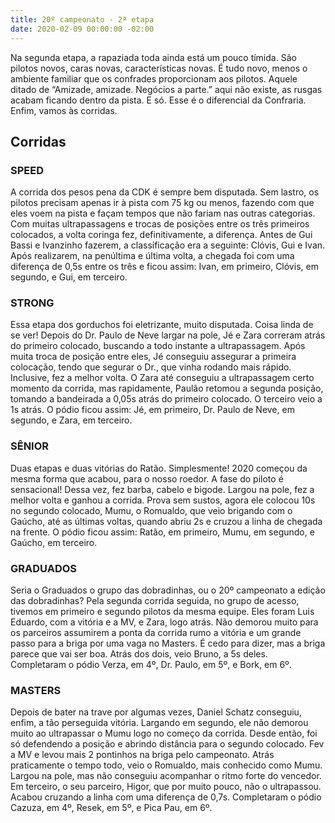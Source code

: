 ```yaml
---
title: 20º campeonato - 2ª etapa
date: 2020-02-09 00:00:00 -02:00
---
```


Na segunda etapa, a rapaziada toda ainda está um pouco tímida. São pilotos novos, caras novas, características novas. É tudo novo, menos o ambiente familiar que os confrades proporcionam aos pilotos. Aquele ditado de “Amizade, amizade. Negócios a parte.” aqui não existe, as rusgas acabam ficando dentro da pista. E só. Esse é o diferencial da Confraria. Enfim, vamos às corridas.

## Corridas

### SPEED

A corrida dos pesos pena da CDK é sempre bem disputada. Sem lastro, os pilotos precisam apenas ir à pista com 75 kg ou menos, fazendo com que eles voem na pista e façam tempos que não fariam nas outras categorias. Com muitas ultrapassagens e trocas de posições entre os três primeiros colocados, a volta coringa fez, definitivamente, a diferença. Antes de Gui Bassi e Ivanzinho fazerem, a classificação era a seguinte: Clóvis, Gui e Ivan. Após realizarem, na penúltima e última volta, a chegada foi com uma diferença de 0,5s entre os três e ficou assim: Ivan, em primeiro, Clóvis, em segundo, e Gui, em terceiro.

### STRONG

Essa etapa dos gorduchos foi eletrizante, muito disputada. Coisa linda de se ver! Depois do Dr. Paulo de Neve largar na pole, Jé e Zara correram atrás do primeiro colocado, buscando a todo instante a ultrapassagem. Após muita troca de posição entre eles, Jé conseguiu assegurar a primeira colocação, tendo que segurar o Dr., que vinha rodando mais rápido. Inclusive, fez a melhor volta. O Zara até conseguiu a ultrapassagem certo momento da corrida, mas rapidamente, Paulão retomou a segunda posição, tomando a bandeirada a 0,05s atrás do primeiro colocado. O terceiro veio a 1s atrás. O pódio ficou assim: Jé, em primeiro, Dr. Paulo de Neve, em segundo, e Zara, em terceiro.

### SÊNIOR

Duas etapas e duas vitórias do Ratão. Simplesmente! 2020 começou da mesma forma que acabou, para o nosso roedor. A fase do piloto é sensacional! Dessa vez, fez barba, cabelo e bigode. Largou na pole, fez a melhor volta e ganhou a corrida. Prova sem sustos, agora ele colocou 10s no segundo colocado, Mumu, o Romualdo, que veio brigando com o Gaúcho, até as últimas voltas, quando abriu 2s e cruzou a linha de chegada na frente. O pódio ficou assim: Ratão, em primeiro, Mumu, em segundo, e Gaúcho, em terceiro.

### GRADUADOS

Seria o Graduados o grupo das dobradinhas, ou o 20º campeonato a edição das dobradinhas? Pela segunda corrida seguida, no grupo de acesso, tivemos em primeiro e segundo pilotos da mesma equipe. Eles foram Luis Eduardo, com a vitória e a MV, e Zara, logo atrás. Não demorou muito para os parceiros assumirem a ponta da corrida rumo a vitória e um grande passo para a briga por uma vaga no Masters. É cedo para dizer, mas a briga parece que vai ser boa. Atrás dos dois, veio Bruno, a 5s deles. Completaram o pódio Verza, em 4º, Dr. Paulo, em 5º, e Bork, em 6º.

### MASTERS

Depois de bater na trave por algumas vezes, Daniel Schatz conseguiu, enfim, a tão perseguida vitória. Largando em segundo, ele não demorou muito ao ultrapassar o Mumu logo no começo da corrida. Desde então, foi só defendendo a posição e abrindo distância para o segundo colocado. Fev a MV e levou mais 2 pontinhos na briga pelo campeonato. Atrás praticamente o tempo todo, veio o Romualdo, mais conhecido como Mumu. Largou na pole, mas não conseguiu acompanhar o ritmo forte do vencedor. Em terceiro, o seu parceiro, Higor, que por muito pouco, não o ultrapassou. Acabou cruzando a linha com uma diferença de 0,7s. Completaram o pódio Cazuza, em 4º, Resek, em 5º, e Pica Pau, em 6º.